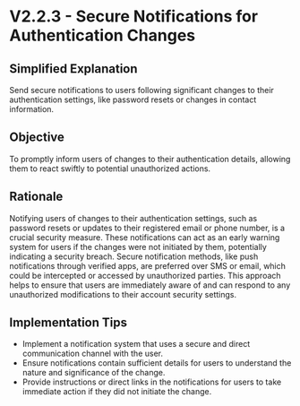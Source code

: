 # V2.2.3 - Secure Notifications for Authentication Changes

## Simplified Explanation

Send secure notifications to users following significant changes to their authentication settings, like password resets or changes in contact information.

## Objective

To promptly inform users of changes to their authentication details, allowing them to react swiftly to potential unauthorized actions.

## Rationale

Notifying users of changes to their authentication settings, such as password resets or updates to their registered email or phone number, is a crucial security measure. These notifications can act as an early warning system for users if the changes were not initiated by them, potentially indicating a security breach. Secure notification methods, like push notifications through verified apps, are preferred over SMS or email, which could be intercepted or accessed by unauthorized parties. This approach helps to ensure that users are immediately aware of and can respond to any unauthorized modifications to their account security settings.

## Implementation Tips

- Implement a notification system that uses a secure and direct communication channel with the user.
- Ensure notifications contain sufficient details for users to understand the nature and significance of the change.
- Provide instructions or direct links in the notifications for users to take immediate action if they did not initiate the change.
